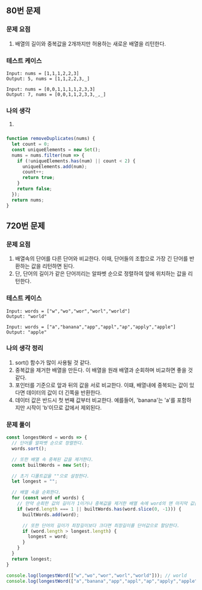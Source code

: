 ## 80번 문제

### 문제 요점
1. 배열의 길이와 중복값을 2개까지만 허용하는 새로운 배열을 리턴한다.

### 테스트 케이스
```
Input: nums = [1,1,1,2,2,3]
Output: 5, nums = [1,1,2,2,3,_]
```

```
Input: nums = [0,0,1,1,1,1,2,3,3]
Output: 7, nums = [0,0,1,1,2,3,3,_,_]
```

### 나의 생각
1.

### 

```js
function removeDuplicates(nums) {
  let count = 0;
  const uniqueElements = new Set();
  nums = nums.filter(num => {
    if (!uniqueElements.has(num) || count < 2) {
      uniqueElements.add(num);
      count++;
      return true;
    }
    return false;
  });
  return nums;
}
```

## 720번 문제

### 문제 요점
1. 배열속의 단어를 다른 단어와 비교한다. 이때, 단어들의 조합으로 가장 긴 단어를 반환하는 값을 리턴하면 된다.
2. 단, 단어의 길이가 같은 단어끼리는 알파벳 순으로 정렬하여 앞에 위치하는 값을 리턴한다.

### 테스트 케이스

```
Input: words = ["w","wo","wor","worl","world"]
Output: "world"
```

```
Input: words = ["a","banana","app","appl","ap","apply","apple"]
Output: "apple"
```

### 나의 생각 정리
1. sort() 함수가 많이 사용될 것 같다.
2. 중복값을 제거한 배열을 만든다. 이 배열을 원래 배열과 순회하며 비교하면 좋을 것 같다.
3. 포인터를 기준으로 앞과 뒤의 값을 서로 비교한다. 이떄, 배열내에 중복되는 값이 있다면 데이터의 값이 더 긴쪽을 반환한다.
4. 데이터 값은 반드시 첫 번째 값부터 비교한다. 예를들어, 'banana'는 'a'를 포함하지만 시작이 'b'이므로 값에서 제외된다.

### 문제 풀이

```js
const longestWord = words => {
  // 단어를 알파벳 순으로 정렬한다.
  words.sort();

  // 또한 배열 속 중복된 값을 제거한다.
  const builtWords = new Set();

  // 초기 디폴트값을 ""으로 설정한다.
  let longest = "";

  // 배열 속을 순회한다.
  for (const word of words) {
    // 만약 순회한 값의 길이가 1이거나 중복값을 제거한 배열 속에 word의 맨 마지막 값을 제외한 값을 제외한 값이 있다면 중복값을 제거한 배열 속에 word값을 추가해 준다.
    if (word.length === 1 || builtWords.has(word.slice(0, -1))) {
      builtWords.add(word);

      // 또한 단어의 길이가 최장길이보다 크다면 최장길이를 단어값으로 할당한다.
      if (word.length > longest.length) {
        longest = word;
      }
    }
  }
  return longest;
}

console.log(longestWord(["w","wo","wor","worl","world"])); // world
console.log(longestWord(["a","banana","app","appl","ap","apply","apple"])); // apple
```
